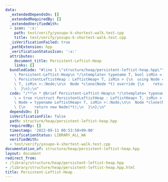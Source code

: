 ```yaml
---
data:
  _extendedDependsOn: []
  _extendedRequiredBy: []
  _extendedVerifiedWith:
  - icon: ':x:'
    path: test/verify/yosupo-k-shortest-walk.test.cpp
    title: test/verify/yosupo-k-shortest-walk.test.cpp
  _isVerificationFailed: true
  _pathExtension: hpp
  _verificationStatusIcon: ':x:'
  attributes:
    document_title: Persistent-Leftist-Heap
    links: []
  bundledCode: "#line 1 \"structure/heap/persistent-leftist-heap.hpp\"\n/**\n * @brief\
    \ Persistent-Leftist-Heap\n */\ntemplate< typename T, bool isMin = true >\nstruct\
    \ PersistentLeftistHeap : LeftistHeap< T, isMin > {\n  using Node = typename LeftistHeap<\
    \ T, isMin >::Node;\n\n  Node *clone(Node *t) override {\n    return new Node(*t);\n\
    \  }\n};\n"
  code: "/**\n * @brief Persistent-Leftist-Heap\n */\ntemplate< typename T, bool isMin\
    \ = true >\nstruct PersistentLeftistHeap : LeftistHeap< T, isMin > {\n  using\
    \ Node = typename LeftistHeap< T, isMin >::Node;\n\n  Node *clone(Node *t) override\
    \ {\n    return new Node(*t);\n  }\n};\n"
  dependsOn: []
  isVerificationFile: false
  path: structure/heap/persistent-leftist-heap.hpp
  requiredBy: []
  timestamp: '2022-09-11 00:53:50+09:00'
  verificationStatus: LIBRARY_ALL_WA
  verifiedWith:
  - test/verify/yosupo-k-shortest-walk.test.cpp
documentation_of: structure/heap/persistent-leftist-heap.hpp
layout: document
redirect_from:
- /library/structure/heap/persistent-leftist-heap.hpp
- /library/structure/heap/persistent-leftist-heap.hpp.html
title: Persistent-Leftist-Heap
---
```

